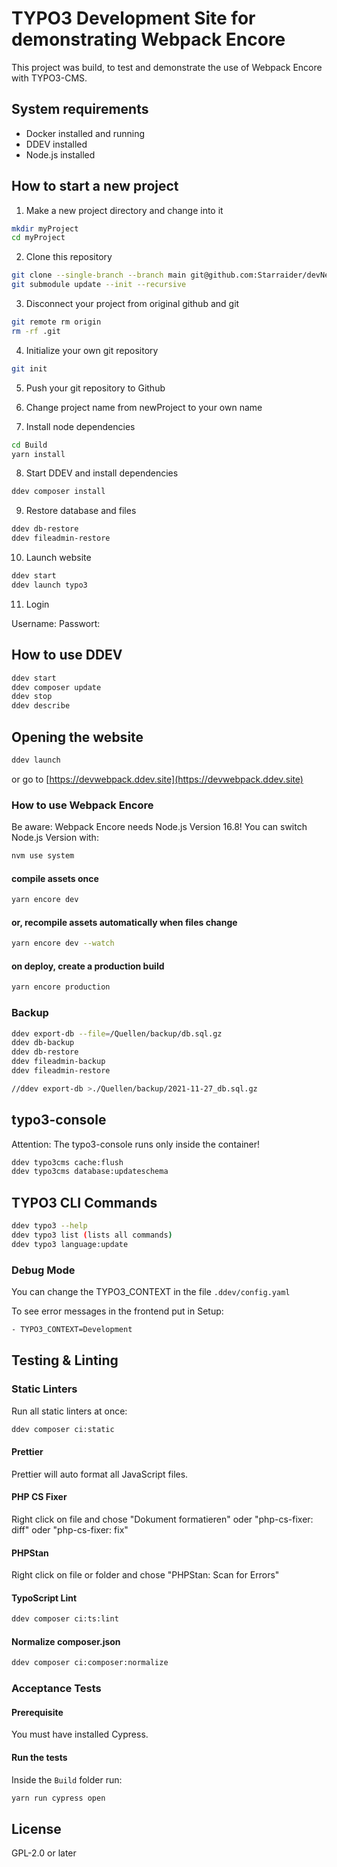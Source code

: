 # TYPO3 Development Site for demonstrating Webpack Encore

This project was build, to test and demonstrate the use of Webpack Encore with TYPO3-CMS.

## System requirements

- Docker installed and running
- DDEV installed
- Node.js installed

## How to start a new project

1. Make a new project directory and change into it

```bash
mkdir myProject
cd myProject
```

2. Clone this repository

```bash
git clone --single-branch --branch main git@github.com:Starraider/devNewProject.git .
git submodule update --init --recursive
```

3. Disconnect your project from original github and git

```bash
git remote rm origin
rm -rf .git
```

4. Initialize your own git repository

```bash
git init
```

5. Push your git repository to Github

6. Change project name from newProject to your own name

7. Install node dependencies

```bash
cd Build
yarn install
```

8. Start DDEV and install dependencies

```bash
ddev composer install
```
9. Restore database and files

```bash
ddev db-restore
ddev fileadmin-restore
```
10. Launch website

```bash
ddev start
ddev launch typo3
```
11. Login

Username:
Passwort:


## How to use DDEV

```bash
ddev start
ddev composer update
ddev stop
ddev describe
```

## Opening the website

```bash
ddev launch
```

or go to [https://devwebpack.ddev.site](https://devwebpack.ddev.site)

### How to use Webpack Encore

Be aware: Webpack Encore needs Node.js Version 16.8!
You can switch Node.js Version with:

```bash
nvm use system
```

#### compile assets once

```bash
yarn encore dev
```

#### or, recompile assets automatically when files change

```bash
yarn encore dev --watch
```

#### on deploy, create a production build

```bash
yarn encore production
```

### Backup

```bash
ddev export-db --file=/Quellen/backup/db.sql.gz
ddev db-backup
ddev db-restore
ddev fileadmin-backup
ddev fileadmin-restore

//ddev export-db >./Quellen/backup/2021-11-27_db.sql.gz
```

## typo3-console

Attention: The typo3-console runs only inside the container!

```bash
ddev typo3cms cache:flush
ddev typo3cms database:updateschema
```

## TYPO3 CLI Commands

```bash
ddev typo3 --help
ddev typo3 list (lists all commands)
ddev typo3 language:update
```

### Debug Mode

You can change the TYPO3_CONTEXT in the file `.ddev/config.yaml`

To see error messages in the frontend put in Setup:

```bash
- TYPO3_CONTEXT=Development
```

## Testing & Linting

### Static Linters

Run all static linters at once:

```bash
ddev composer ci:static
```

#### Prettier

Prettier will auto format all JavaScript files.

#### PHP CS Fixer

Right click on file and chose "Dokument formatieren" oder "php-cs-fixer: diff" oder "php-cs-fixer: fix"

#### PHPStan

Right click on file or folder and chose "PHPStan: Scan for Errors"

#### TypoScript Lint

```bash
ddev composer ci:ts:lint
```

#### Normalize composer.json

```bash
ddev composer ci:composer:normalize
```

### Acceptance Tests

#### Prerequisite

You must have installed Cypress.

#### Run the tests

Inside the ```Build``` folder run:

```bash
yarn run cypress open
```

## License

GPL-2.0 or later

